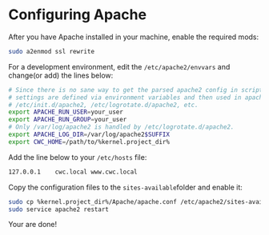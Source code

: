 # Configuring Apache

After you have Apache installed in your machine, enable the required mods:

```bash
sudo a2enmod ssl rewrite
```

For a development environment, edit the `/etc/apache2/envvars` and change(or add) the lines below:

```bash
# Since there is no sane way to get the parsed apache2 config in scripts, some
# settings are defined via environment variables and then used in apache2ctl,
# /etc/init.d/apache2, /etc/logrotate.d/apache2, etc.
export APACHE_RUN_USER=your_user
export APACHE_RUN_GROUP=your_user
# Only /var/log/apache2 is handled by /etc/logrotate.d/apache2.
export APACHE_LOG_DIR=/var/log/apache2$SUFFIX
export CWC_HOME=/path/to/%kernel.project_dir%
```

Add the line below to your `/etc/hosts` file:

```bash
127.0.0.1    cwc.local www.cwc.local
```

Copy the configuration files to the `sites-available`folder and enable it:

```bash
sudo cp %kernel.project_dir%/Apache/apache.conf /etc/apache2/sites-available/cwc.conf
sudo service apache2 restart
```

Your are done!
